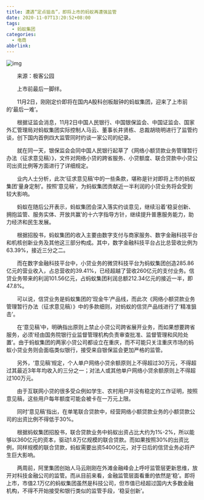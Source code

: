 ```yaml
---
title: 遭遇“定点狙击”，即将上市的蚂蚁再遭强监管
date: 2020-11-07T13:20:52+08:00
tags:
  - 蚂蚁集团
categories:
  - 电商
abbrlink:
---
```


![img](https://cdn.jsdelivr.net/gh/yakeing/Documentation@main/Hexo/images/cc0e-kcieyvz8723330.jpg)

　　来源：极客公园

　　上市前最后一脚绊。

　　11月2日，刚刚定价即将在国内A股科创板敲钟的蚂蚁集团，迎来了上市前的‘最后一难’。

　　根据证监会消息，11月2日中国人民银行、中国银保监会、中国证监会、国家外汇管理局对蚂蚁集团实际控制人马云、董事长井贤栋、总裁胡晓明进行了监管约谈，创下国内首例四大监管同时约谈一家公司的纪录。

　　就在同一天，银保监会会同中国人民银行起草了《网络小额贷款业务管理暂行办法（征求意见稿）》，文件对网络小贷的跨省服务、小贷额度、联合贷款中小贷公司出资比例等方面进行了详细规定。

　　业内人士分析，此次‘征求意见稿’中的一些条款，堪称是针对即将上市的蚂蚁集团‘量身定制’。按照‘意见稿’，为蚂蚁集团贡献近一半利润的小贷业务将会受到较大影响。

　　蚂蚁在随后公开表示，蚂蚁集团会深入落实约谈意见，继续沿着‘稳妥创新、拥抱监管、服务实体、开放共赢’的十六字指导方针，继续提升普惠服务能力，助力经济和民生发展。

　　根据招股书，蚂蚁集团的收入主要由数字支付与商家服务、数字金融科技平台和机核创新业务及其他这三部分构成。其中，数字金融科技平台占比总营收比例为63.39%，接近三分之二。

　　而在数字金融科技平台中，小贷业务的微贷科技平台为蚂蚁集团创造285.86亿元的营业收入，占总营收的39.41%，已经超越了营收260亿元的支付业务。信贷业务带来的利润101.56亿元，占蚂蚁集团利润总额212.34亿元的接近一半，即47.8%。

　　可以说，信贷业务是蚂蚁集团的‘现金牛’产品线，而此次《网络小额贷款业务管理暂行办法（征求意见稿）》中的多款细则，对蚂蚁的信贷产品线进行了‘精准狙击’。

　　在‘意见稿’中，明确指出原则上禁止小贷公司跨省展开业务，而如果想要跨省服务，必须‘经由国务院银行业监督管理机构负责审查批准、监督管理和风险处置’。由于蚂蚁集团的两家小贷公司都设立在重庆，而不可能只关注重庆市场的蚂蚁小贷业务则会面临类似银行，接受来自银保监会更加严格的监管。

　　另外，‘意见稿’规定，个人单户网络小贷余额原则上不得超过30万元，不得超过其最近3年年均收入的三分之一；对法人或其他单户网络小贷余额原则上不得超过100万元。

　　由于互联网小贷的很多受众例如学生、农村用户并没有稳定的工作证明，按照意见稿，这些用户每年额度可能会被卡在一万元上限。

　　同时‘意见稿’指出，在单笔联合贷款中，经营网络小额贷款业务的小额贷款公司的出资比例不得低于30%。

　　根据蚂蚁集团招股书，联合贷款业务中蚂蚁出资占比大约为1%-2%，所以能够以360亿元的资本，驱动1.8万亿规模的联合贷款。而如果按照30%的出资比例，同样规模的联合贷款，蚂蚁需要出资5400亿元，对于日后的信贷业务必将产生巨大影响。

　　两周前，阿里集团创始人马云刚刚在外滩金融峰会上呼吁监管层更新思维，放开对科技金融公司的监管。而从目前来看，金融监管层面看重的依然是‘稳’。即将上市，市值2.1万亿的蚂蚁集团虽然是科技公司，但市值已经超过国内大多数金融机构，不得不开始接受和银行类似的监管手段，‘稳妥创新’。
